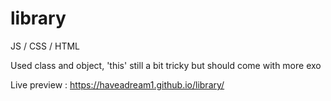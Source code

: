 # library
JS / CSS / HTML

Used class and object, 'this' still a bit tricky but should come with more exo

Live preview : https://haveadream1.github.io/library/